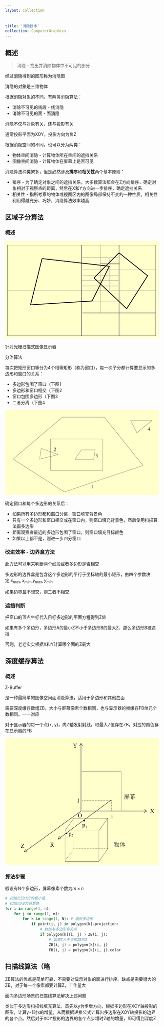 ```yaml
---
layout: collection


title: '消隐技术'
collection: ComputerGraphics
---
```


## 概述

>消隐 - 找出并消除物体中不可见的部分

经过消隐得到的图形称为消隐图

消隐的对象是三维物体

根据消隐对象的不同，有两类消隐算法：
- 消除不可见的线段 - 线消隐
- 消除不可见的面 - 面消隐

消隐不仅与对象有关，还与投影有关

通常投影平面为XOY，投影方向为负Z

根据消隐空间的不同，也可以分为两类：
- 物体空间消隐 - 计算物体所在空间的遮挡关系
- 图像空间消隐 - 计算物体在屏幕上是否可见

消隐算法种类繁多，但是必然涉及**排序**和**相关性**两个基本原则：
- 排序 - 为了确定对象之间的遮挡关系，大多数算法都会在Z方向排序，确定对象相对于观察点的距离，然后在X和Y方向进一步排序，确定遮挡关系
- 相关性 - 指所考察的物体或视图区内的图像局部保持不变的一种性质。相关性利用得越充分、巧妙，消隐算法效率越高

## 区域子分算法

### 概述

![](./_img/8-1.png)

针对光栅扫描式图像显示器

分治算法

每次把矩形窗口等分为4个相等矩形（称为窗口），每一次子分都计算要显示的多边形和窗口的关系：
- 多边形包围了窗口（下图1
- 多边形和窗口相交（下图2
- 窗口包围多边形（下图3
- 二者分离（下图4

![](./_img/8-2.png)

确定窗口和每个多边形的关系后：
- 如果所有多边形都和窗口分离，窗口填充背景色
- 只有一个多边形和窗口相交或在窗口内，则窗口填充背景色，然后使用扫描算法画多边形
- 距离观察者最近的多边形包围了窗口，则窗口填充目标颜色
- 如果以上都不是，则进一步四分窗口

### 改进效率 - 边界盒方法

此方法可以用来判断两个线段或者多边形是否相交

多边形的边界盒是包含这个多边形的平行于坐标轴的最小矩形，由四个参数决定:$x_{max}, x_{min}, y_{max}, y_{min}$

如果边界盒不想交，则二者不相交

### 遮挡判断

把窗口的顶点坐标代入目标多边形的平面方程得到Z值

如果有多个多边形，多边形A的最小Z不小于多边形B的最大Z，那么多边形B被遮挡

否则，老老实实根据X和Y计算哪个面的Z最大

## 深度缓存算法

### 概述

Z-Buffer

是一种最简单的图像空间面消隐算法，适用于多边形和其他曲面

需要深度缓存数组ZB，大小与屏幕像素个数相同，也与显示器的帧缓存FB单元个数相同。一一对应

对于显示器的每一个点(x, y)，向Z轴发射射线，取最大Z值存在ZB，对应的颜色存在显示器的FB

![](./_img/8-3.png)

### 算法步骤

假设有N个多边形，屏幕像素个数为$m \times n$

```python
# 初始化ZB为Z的极小值
# 初始化FB为背景色
for i in range(1, n):
	for j in range(1, m):
		for k in range(1, N): # 遍历多边形
			if point(i, j) in polygon[k].projection:
				# 射线与多边形有交点
				if polygon[k](i, j) > ZB(i, j):
					# 如果Z大于当前ZB的Z
					ZB(i, j) = polygon[k](i, j)
					FB(i, j) = polygon[k](i, j).color
```

## 扫描线算法（略

ZB算法的优点是简单可靠，不需要对显示对象的面进行排序。缺点是需要很大的ZB，对于每一个像素都要计算Z，工作量大

面向多边形场景的扫描线算法解决上述问题

类似于多边形扫描线填充算法，首先以y为步增方向，根据多边形在XOY轴投影的图形，计算y+1时x的增量，从而根据递推公式计算出多边形在XOY轴投影的边界的各个点。然后对于XOY投影的边界的各个点步增时Z轴的增量，即可得到深度Z